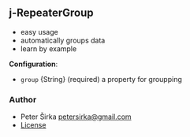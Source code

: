 ## j-RepeaterGroup

- easy usage
- automatically groups data
- learn by example

__Configuration__:

- `group` {String} (required) a property for groupping

### Author

- Peter Širka <petersirka@gmail.com>
- [License](https://www.totaljs.com/license/)